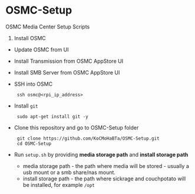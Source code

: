 # OSMC-Setup

OSMC Media Center Setup Scripts


1. Install OSMC
-  Update OSMC from UI
-  Install Transmission from OSMC AppStore UI
-  Install SMB Server from OSMC AppStore UI
-  SSH into OSMC  

		ssh osmc@<rpi_ip_address>
			
-  Install `git`

		sudo apt-get install git -y
	 
-  Clone this repository and go to OSMC-Setup folder

		git clone https://github.com/KoCMoHaBTa/OSMC-Setup.git
		cd OSMC-Setup
		
-  Run `setup.sh` by providing **media storage path** and **install storage path**
	- media storage path - the path where media will be stored - usually a usb mount or a smb share/nas mount.
	- install storage path - the path where sickrage and couchpotato will be installed, for example `/opt`